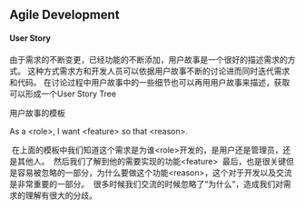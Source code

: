 ## Agile Development

#### User Story
由于需求的不断变更，已经功能的不断添加，用户故事是一个很好的描述需求的方式。
这种方式需求方和开发人员可以依据用户故事不断的讨论进而同时迭代需求和代码。
在讨论过程中用户故事中的一些细节也可以再用用户故事来描述，获取可以形成一个User Story Tree

用户故事的模板

As a \<role\>, I want \<feature\> so that \<reason\>.
  
  在上面的模板中我们知道这个需求是为谁\<role\>开发的，是用户还是管理员，还是其他人。
  然后我们了解到他的需要实现的功能\<feature\>
  最后，也是很关键但是容易被忽略的一部分，为什么要做这个功能\<reason\>，这个对于开发以及交流是非常重要的一部分。
  很多时候我们交流的时候忽略了“为什么”，造成我们对需求的理解有很大的分歧。
